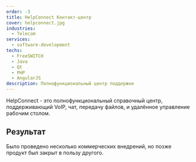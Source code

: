 ```yaml
---
order: -3
title: HelpConnect Контакт-центр
cover: helpconnect.jpg
industries:
  - Telecom
services:
  - software-development
techs:
  - FreeSWITCH
  - Java
  - Qt
  - PHP
  - AngularJS
description: Полнофункциональный центр поддержки
---
```

HelpConnect - это полнофункциональный справочный центр, поддерживающий VoIP, чат, передачу файлов, и удалённое управление рабочим столом.

## Результат

Было проведено несколько коммерческих внедрений, но позже продукт был закрыт в пользу другого.